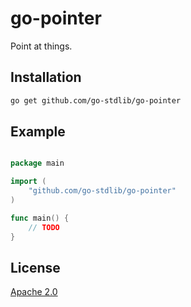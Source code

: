 # go-pointer

Point at things.

## Installation

```bash
go get github.com/go-stdlib/go-pointer
```

## Example

```go

package main

import (
    "github.com/go-stdlib/go-pointer"
)

func main() {
    // TODO
}
```

## License

[Apache 2.0](LICENSE)
